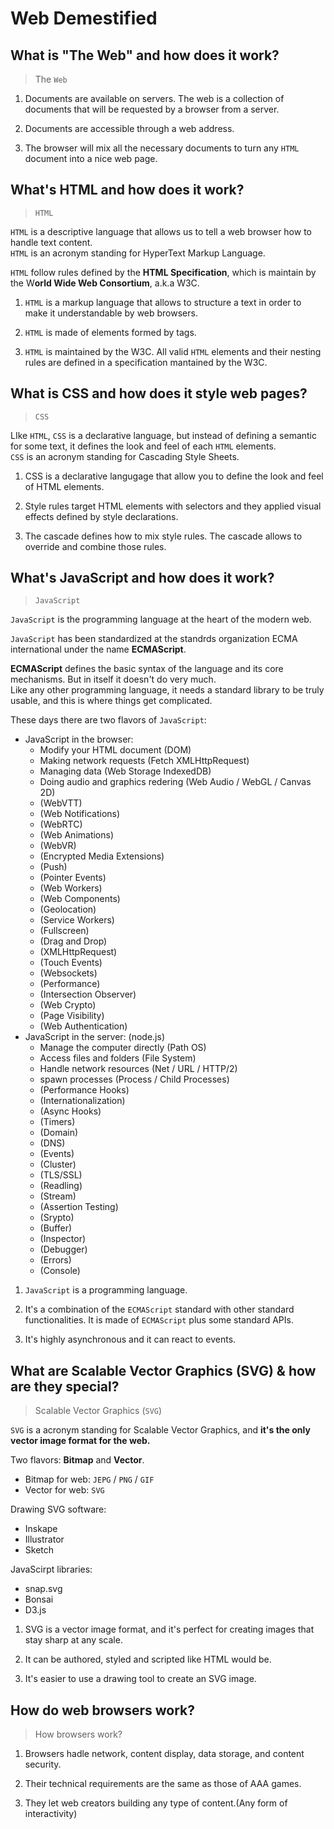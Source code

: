 # Web Demestified

## What is "The Web" and how does it work?  
> The `Web`  

1. Documents are available on servers. The web is a collection of documents that will be requested by a browser from a server.  

2. Documents are accessible through a web address.  

3. The browser will mix all the necessary documents to turn any `HTML` document into a nice web page.

## What's HTML and how does it work?  
> `HTML`

`HTML` is a descriptive language that allows us to tell a web browser how to handle text content.  
`HTML` is an acronym standing for HyperText Markup Language.  

`HTML` follow rules defined by the **HTML Specification**, which is maintain by the W**orld Wide Web Consortium**, a.k.a W3C.  

1. `HTML` is a markup language that allows to structure a text in order to make it understandable by web browsers.   

2. `HTML` is made of elements formed by tags.  

3. `HTML` is maintained by the W3C. All valid `HTML` elements and their nesting rules are defined in a specification mantained  by the W3C.  


## What is CSS and how does it style web pages?  
> `CSS` 

LIke `HTML`, `CSS` is a declarative language, but instead of defining a semantic for some text, it defines the look and feel of each `HTML` elements.  
`CSS` is an acronym standing for Cascading Style Sheets.  

1. CSS is a declarative langugage that allow you to define the look and feel of HTML elements.  

2. Style rules target HTML elements with selectors and they applied visual effects defined by style declarations.  

3. The cascade defines how to mix style rules. The cascade allows to override and combine those rules. 


## What's JavaScript and how does it work?  
> `JavaScript` 

`JavaScript` is the programming language at the heart of the modern web.  

`JavaScript` has been standardized at the standrds organization ECMA international under the name **ECMAScript**.    

**ECMAScript** defines the basic syntax of the language and its core mechanisms.  But in itself it doesn't do very much.  
Like any other programming language, it needs a standard library to be truly usable, and this is where things get complicated.    

These days there are two flavors of `JavaScript`:   
* JavaScript in the browser: 
    * Modify your HTML document (DOM)  
    * Making network requests (Fetch XMLHttpRequest)  
    * Managing data (Web Storage IndexedDB)  
    * Doing audio and graphics redering (Web Audio / WebGL / Canvas 2D)  
    * (WebVTT)  
    * (Web Notifications)  
    * (WebRTC)  
    * (Web Animations)  
    * (WebVR)  
    * (Encrypted Media Extensions)  
    * (Push)  
    * (Pointer Events)  
    * (Web Workers)  
    * (Web Components)  
    * (Geolocation)  
    * (Service Workers)  
    * (Fullscreen)  
    * (Drag and Drop)  
    * (XMLHttpRequest)  
    * (Touch Events)  
    * (Websockets)  
    * (Performance)  
    * (Intersection Observer)  
    * (Web Crypto)  
    * (Page Visibility)  
    * (Web Authentication)  
* JavaScript in the server:  (node.js)
    * Manage the computer directly (Path OS)  
    * Access files and folders (File System)  
    * Handle network resources (Net / URL / HTTP/2)  
    * spawn processes (Process / Child Processes) 
    * (Performance Hooks)  
    * (Internationalization)  
    * (Async Hooks)  
    * (Timers)  
    * (Domain)  
    * (DNS)  
    * (Events)  
    * (Cluster)  
    * (TLS/SSL)  
    * (Readling)  
    * (Stream)  
    * (Assertion Testing)  
    * (Srypto)  
    * (Buffer)  
    * (Inspector)  
    * (Debugger)  
    * (Errors)  
    * (Console)  

1. `JavaScript` is a programming language.  

2. It's a combination of the `ECMAScript` standard with other standard functionalities. It is made of `ECMAScript` plus some standard APIs.  

3. It's highly asynchronous and it can react to events.  


## What are Scalable Vector Graphics (SVG) & how are they special?  
> Scalable Vector Graphics (`SVG`) 

`SVG` is a acronym standing for Scalable Vector Graphics, and **it's the only vector image format for the web.**

Two flavors: **Bitmap** and **Vector**.  
* Bitmap for web: `JEPG` / `PNG` / `GIF`  
* Vector for web: `SVG`  

Drawing SVG software:  
* Inskape  
* Illustrator  
* Sketch  

JavaScirpt libraries:  
* snap.svg  
* Bonsai  
* D3.js

1. SVG is a vector image format, and it's perfect for creating images that stay sharp at any scale.  
2. It can be authored, styled and scripted like HTML would be.  

3. It's easier to use a drawing tool to create an SVG image.  

## How do web browsers work?  
> How browsers work?  

1. Browsers hadle network, content display, data storage, and content security.  

2. Their technical requirements are the same as those of AAA games.  

3. They let web creators building any type of content.(Any form of interactivity)  


